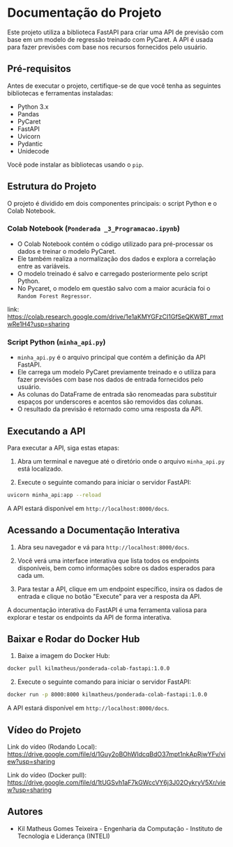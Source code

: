# Documentação do Projeto

Este projeto utiliza a biblioteca FastAPI para criar uma API de previsão com base em um modelo de regressão treinado com PyCaret. A API é usada para fazer previsões com base nos recursos fornecidos pelo usuário.

## Pré-requisitos

Antes de executar o projeto, certifique-se de que você tenha as seguintes bibliotecas e ferramentas instaladas:

- Python 3.x
- Pandas
- PyCaret
- FastAPI
- Uvicorn
- Pydantic
- Unidecode

Você pode instalar as bibliotecas usando o `pip`.


## Estrutura do Projeto

O projeto é dividido em dois componentes principais: o script Python e o Colab Notebook.

### Colab Notebook (`Ponderada _3_Programacao.ipynb`)

- O Colab Notebook contém o código utilizado para pré-processar os dados e treinar o modelo PyCaret.
- Ele também realiza a normalização dos dados e explora a correlação entre as variáveis.
- O modelo treinado é salvo e carregado posteriormente pelo script Python.
- No Pycaret, o modelo em questão salvo com a maior acurácia foi o `Random Forest Regressor`.

link: https://colab.research.google.com/drive/1e1aKMYGFzCI1GfSeQKWBT_rmxtwRe1H4?usp=sharing

### Script Python (`minha_api.py`)

- `minha_api.py` é o arquivo principal que contém a definição da API FastAPI.
- Ele carrega um modelo PyCaret previamente treinado e o utiliza para fazer previsões com base nos dados de entrada fornecidos pelo usuário.
- As colunas do DataFrame de entrada são renomeadas para substituir espaços por underscores e acentos são removidos das colunas.
- O resultado da previsão é retornado como uma resposta da API.


## Executando a API

Para executar a API, siga estas etapas:

1. Abra um terminal e navegue até o diretório onde o arquivo `minha_api.py` está localizado.

2. Execute o seguinte comando para iniciar o servidor FastAPI:

```bash
uvicorn minha_api:app --reload
```
A API estará disponível em `http://localhost:8000/docs`.

## Acessando a Documentação Interativa

1. Abra seu navegador e vá para `http://localhost:8000/docs`.

2. Você verá uma interface interativa que lista todos os endpoints disponíveis, bem como informações sobre os dados esperados para cada um.

3. Para testar a API, clique em um endpoint específico, insira os dados de entrada e clique no botão "Execute" para ver a resposta da API.

A documentação interativa do FastAPI é uma ferramenta valiosa para explorar e testar os endpoints da API de forma interativa.

## Baixar e Rodar do Docker Hub

1. Baixe a imagem do Docker Hub:

```bash
docker pull kilmatheus/ponderada-colab-fastapi:1.0.0
```

2. Execute o seguinte comando para iniciar o servidor FastAPI:

```bash
docker run -p 8000:8000 kilmatheus/ponderada-colab-fastapi:1.0.0
```

A API estará disponível em `http://localhost:8000/docs`.


## Vídeo do Projeto

Link do vídeo (Rodando Local): https://drive.google.com/file/d/1Guy2oBOhWIdcqBdO37mpt1nkApRjwYFv/view?usp=sharing

Link do vídeo (Docker pull): https://drive.google.com/file/d/1tUGSvh1aF7kGWccVY6j3J02OykryV5Xr/view?usp=sharing

## Autores

- Kil Matheus Gomes Teixeira - Engenharia da Computação - Instituto de Tecnologia e Liderança (INTELI)